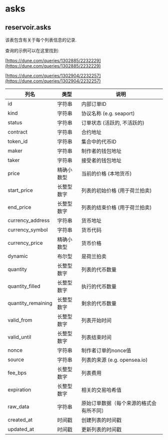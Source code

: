 # asks

## **reservoir.asks**

该表包含有关于每个列表信息的记录.

查询的示例可以在这里找到:

[https://dune.com/queries/1302885/2232229](https://dune.com/queries/1302885/2232229)

[https://dune.com/queries/1302904/2232257](https://dune.com/queries/1302904/2232257)

| **列名**     | **类型**  | **说明**                              |
|---------------------|-----------|----------------------------------------------|
| id                  | 字符串    | 内部订单ID                            |
| kind                | 字符串    | 协议名称 (e.g. seaport)                 |
| status              | 字符串    | 订单状态 (活跃的, 不活跃的)              |
| contract            | 字符串    | 合约地址                             |
| token\_id           | 字符串    | 集合中的代币ID            |
| maker               | 字符串    | 制作者的钱包地址                         |
| taker               | 字符串    | 接受者的钱包地址                        |
| price               | 精确小数型   | 当前的价格 (本地货币)          |
| start\_price        | 长整型数字    | 列表的初始价格 (用于荷兰拍卖)     |
| end\_price          | 长整型数字    | 列表的结束价格 (用于荷兰拍卖)       |
| currency\_address   | 字符串    | 货币地址                             |
| currency\_symbol    | 字符串    | 货币代码                              |
| currency\_price     | 精确小数型   | 货币价格                               |
| dynamic             | 布尔型   | 是荷兰拍卖                            |
| quantity            | 长整型数字    | 列表的代币数量              |
| quantity\_filled    | 长整型数字    | 执行的代币数量             |
| quantity\_remaining | 长整型数字    | 剩余的代币数量                   |
| valid\_from         | 长整型数字    | 列表开始时间                          |
| valid\_until        | 长整型数字    | 列表结束时间                             |
| nonce               | 字符串    | 制作者订单的nonce值                 |
| source              | 字符串    | 列表的来源 (e.g. opensea.io)      |
| fee\_bps            | 长整型数字    | 列表费用                                  |
| expiration          | 长整型数字    | 相关的交易哈希值                  |
| raw\_data           | 字符串    | 原始订单数据（每个来源的格式会有所不同） |
| created\_at         | 时间戳 | 创建列表的时间戳            |
| updated\_at         | 时间戳 | 更新列表的时间戳            |

